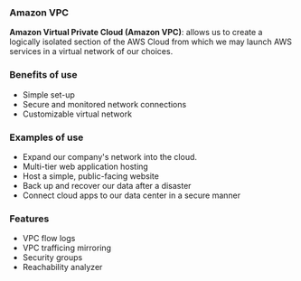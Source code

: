 ### Amazon VPC

**Amazon Virtual Private Cloud (Amazon VPC)**: allows us to create a logically isolated section of the AWS Cloud from which we may launch AWS services in a virtual network of our choices.

### Benefits of use

- Simple set-up 
- Secure and monitored network connections
- Customizable virtual network

### Examples of use

- Expand our company's network into the cloud.
- Multi-tier web application hosting
- Host a simple, public-facing website
- Back up and recover our data after a disaster
- Connect cloud apps to our data center in a secure manner

### Features

- VPC flow logs
- VPC trafficing mirroring
- Security groups
- Reachability analyzer
